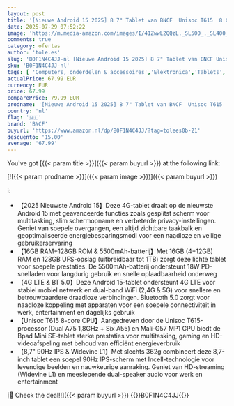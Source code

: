 ```yaml
---
layout: post
title: '[Nieuwe Android 15 2025] 8 7" Tablet van BNCF  Unisoc T615  8 Core   HD IPS 800×1340  90Hz Reflex  350Nits  Widevine L1  5MP Camera  4G LTE  2 4G/5G WiFi  BT5  5500mAh  PD18W  16GB+64GB  1TB TF '
date: 2025-07-29 07:52:22
image: 'https://m.media-amazon.com/images/I/41ZwwL2QQzL._SL500_._SL400_.jpg'
comments: true
category: ofertas
author: 'tole.es'
slug: 'B0F1N4C4JJ-nl [Nieuwe Android 15 2025] 8 7" Tablet van BNCF Unisoc T615...'
sku: 'B0F1N4C4JJ-nl'
tags: [ 'Computers, onderdelen & accessoires','Elektronica','Tablets','bncf','🇳🇱', ]
actualPrice: 67.99 EUR
currency: EUR
price: 67.99
comparePrice: 79.99 EUR
prodname: '[Nieuwe Android 15 2025] 8 7" Tablet van BNCF  Unisoc T615  8 Core   HD IPS 800×1340  90Hz Reflex  350Nits  Widevine L1  5MP Camera  4G LTE  2 4G/5G WiFi  BT5  5500mAh  PD18W  16GB+64GB  1TB TF '
country: 'nl'
flag: '🇳🇱'
brand: 'BNCF'
buyurl: 'https://www.amazon.nl/dp/B0F1N4C4JJ/?tag=tolees0b-21'
descuento: '15.00'
average: '67.99'
---
```


You've got [{{< param title >}}]({{< param buyurl >}}) at the following link:

[![{{< param prodname >}}]({{< param image >}})]({{< param buyurl >}})

ℹ️:

- 【2025 Nieuwste Android 15】Deze 4G-tablet draait op de nieuwste Android 15 met geavanceerde functies zoals gesplitst scherm voor multitasking, slim schermopname en verbeterde privacy-instellingen. Geniet van soepele overgangen, een altijd zichtbare taakbalk en geoptimaliseerde energiebesparingsmodi voor een naadloze en veilige gebruikerservaring
- 【16GB RAM+128GB ROM & 5500mAh-batterij】Met 16GB (4+12GB) RAM en 128GB UFS-opslag (uitbreidbaar tot 1TB) zorgt deze lichte tablet voor soepele prestaties. De 5500mAh-batterij ondersteunt 18W PD-snelladen voor langdurig gebruik en snelle oplaadbaarheid onderweg
- 【4G LTE & BT 5.0】Deze Android 15-tablet ondersteunt 4G LTE voor stabiel mobiel netwerk en dual-band WiFi (2,4G & 5G) voor snellere en betrouwbaardere draadloze verbindingen. Bluetooth 5.0 zorgt voor naadloze koppeling met apparaten voor een soepele connectiviteit in werk, entertainment en dagelijks gebruik
- 【Unisoc T615 8-core CPU】Aangedreven door de Unisoc T615-processor (Dual A75 1,8GHz + Six A55) en Mali-G57 MP1 GPU biedt de Bpad Mini SE-tablet sterke prestaties voor multitasking, gaming en HD-videoafspeling met behoud van efficiënt energieverbruik
- 【8,7" 90Hz IPS & Widevine L1】Met slechts 362g combineert deze 8,7-inch tablet een soepel 90Hz IPS-scherm met Incell-technologie voor levendige beelden en nauwkeurige aanraking. Geniet van HD-streaming (Widevine L1) en meeslepende dual-speaker audio voor werk en entertainment

[🛒 Check the deal!!]({{< param buyurl >}})
{{<world>}}B0F1N4C4JJ{{</world>}}
